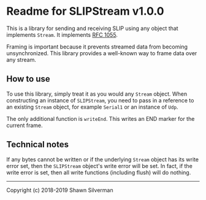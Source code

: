 # Readme for SLIPStream v1.0.0

This is a library for sending and receiving SLIP using any object that
implements `Stream`. It implements
[RFC 1055](https://tools.ietf.org/html/rfc1055).

Framing is important because it prevents streamed data from becoming
unsynchronized. This library provides a well-known way to frame data over
any stream.

## How to use

To use this library, simply treat it as you would any `Stream` object. When
constructing an instance of `SLIPStream`, you need to pass in a reference to
an existing `Stream` object, for example `Serial1` or an instance of `Udp`.

The only additional function is `writeEnd`. This writes an END marker for the
current frame.

## Technical notes

If any bytes cannot be written or if the underlying `Stream` object has its
write error set, then the `SLIPStream` object's write error will be set. In
fact, if the write error is set, then all write functions (including flush)
will do nothing.


---

Copyright (c) 2018-2019 Shawn Silverman
